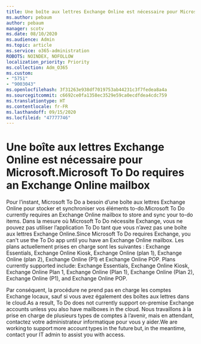 ```yaml
---
title: Une boîte aux lettres Exchange Online est nécessaire pour Microsoft.
ms.author: pebaum
author: pebaum
manager: scotv
ms.date: 08/10/2020
ms.audience: Admin
ms.topic: article
ms.service: o365-administration
ROBOTS: NOINDEX, NOFOLLOW
localization_priority: Priority
ms.collection: Adm_O365
ms.custom:
- "5751"
- "9003043"
ms.openlocfilehash: 3f31263e938df7019753ab44231c3f7fedea8a4a
ms.sourcegitcommit: c6692ce0fa1358ec3529e59ca0ecdfdea4cdc759
ms.translationtype: HT
ms.contentlocale: fr-FR
ms.lasthandoff: 09/15/2020
ms.locfileid: "47777746"
---
```

# <a name="microsoft-to-do-requires-an-exchange-online-mailbox"></a><span data-ttu-id="e8bad-102">Une boîte aux lettres Exchange Online est nécessaire pour Microsoft.</span><span class="sxs-lookup"><span data-stu-id="e8bad-102">Microsoft To Do requires an Exchange Online mailbox</span></span>

<span data-ttu-id="e8bad-103">Pour l’instant, Microsoft To Do a besoin d’une boîte aux lettres Exchange Online pour stocker et synchroniser vos éléments to-do.</span><span class="sxs-lookup"><span data-stu-id="e8bad-103">Microsoft To Do currently requires an Exchange Online mailbox to store and sync your to-do items.</span></span> <span data-ttu-id="e8bad-104">Dans la mesure où Microsoft To Do nécessite Exchange, vous ne pouvez pas utiliser l’application To Do tant que vous n’avez pas une boîte aux lettres Exchange Online.</span><span class="sxs-lookup"><span data-stu-id="e8bad-104">Since Microsoft To Do requires Exchange, you can't use the To Do app until you have an Exchange Online mailbox.</span></span> <span data-ttu-id="e8bad-105">Les plans actuellement prises en charge sont les suivantes : Exchange Essentials, Exchange Online Kiosk, Exchange Online (plan 1), Exchange Online (plan 2), Exchange Online (P1) et Exchange Online POP. </span><span class="sxs-lookup"><span data-stu-id="e8bad-105">Plans currently supported include: Exchange Essentials, Exchange Online Kiosk, Exchange Online Plan 1, Exchange Online (Plan 1), Exchange Online (Plan 2), Exchange Online (P1), and Exchange Online POP.</span></span>

<span data-ttu-id="e8bad-106">Par conséquent, la procédure ne prend pas en charge les comptes Exchange locaux, sauf si vous avez également des boîtes aux lettres dans le cloud.</span><span class="sxs-lookup"><span data-stu-id="e8bad-106">As a result, To Do does not currently support on-premise Exchange accounts unless you also have mailboxes in the cloud.</span></span> <span data-ttu-id="e8bad-107">Nous travaillons à la prise en charge de plusieurs types de comptes à l’avenir, mais en attendant, contactez votre administrateur informatique pour vous y aider.</span><span class="sxs-lookup"><span data-stu-id="e8bad-107">We are working to support more account types in the future but, in the meantime, contact your IT admin to assist you with access.</span></span>